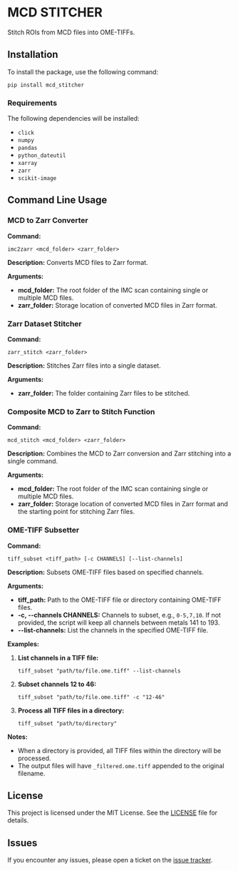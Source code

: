 # MCD STITCHER

Stitch ROIs from MCD files into OME-TIFFs.

## Installation

To install the package, use the following command:

```
pip install mcd_stitcher
```

### Requirements

The following dependencies will be installed:

- `click`
- `numpy`
- `pandas`
- `python_dateutil`
- `xarray`
- `zarr`
- `scikit-image`

## Command Line Usage

### MCD to Zarr Converter

**Command:** 

```
imc2zarr <mcd_folder> <zarr_folder>
```

**Description:**
Converts MCD files to Zarr format.

**Arguments:**
- **mcd_folder:** The root folder of the IMC scan containing single or multiple MCD files.
- **zarr_folder:** Storage location of converted MCD files in Zarr format.

### Zarr Dataset Stitcher

**Command:** 

```
zarr_stitch <zarr_folder>
```

**Description:**
Stitches Zarr files into a single dataset.

**Arguments:**
- **zarr_folder:** The folder containing Zarr files to be stitched.

### Composite MCD to Zarr to Stitch Function

**Command:** 

```
mcd_stitch <mcd_folder> <zarr_folder>
```

**Description:**
Combines the MCD to Zarr conversion and Zarr stitching into a single command.

**Arguments:**
- **mcd_folder:** The root folder of the IMC scan containing single or multiple MCD files.
- **zarr_folder:** Storage location of converted MCD files in Zarr format and the starting point for stitching Zarr files.

### OME-TIFF Subsetter

**Command:** 

```
tiff_subset <tiff_path> [-c CHANNELS] [--list-channels]
```

**Description:**
Subsets OME-TIFF files based on specified channels.

**Arguments:**
- **tiff_path:** Path to the OME-TIFF file or directory containing OME-TIFF files.
- **-c, --channels CHANNELS:** Channels to subset, e.g., `0-5,7,10`. If not provided, the script will keep all channels between metals 141 to 193.
- **--list-channels:** List the channels in the specified OME-TIFF file.

**Examples:**
1. **List channels in a TIFF file:**
    ```
    tiff_subset "path/to/file.ome.tiff" --list-channels
    ```

2. **Subset channels 12 to 46:**
    ```
    tiff_subset "path/to/file.ome.tiff" -c "12-46"
    ```

3. **Process all TIFF files in a directory:**
    ```
    tiff_subset "path/to/directory"
    ```

**Notes:**
- When a directory is provided, all TIFF files within the directory will be processed.
- The output files will have `_filtered.ome.tiff` appended to the original filename.


## License

This project is licensed under the MIT License. See the [LICENSE](https://github.com/PawanChaurasia/mcd_stitcher/blob/main/LICENSE) file for details.

## Issues

If you encounter any issues, please open a ticket on the [issue tracker](https://github.com/PawanChaurasia/mcd_stitcher/issues).
